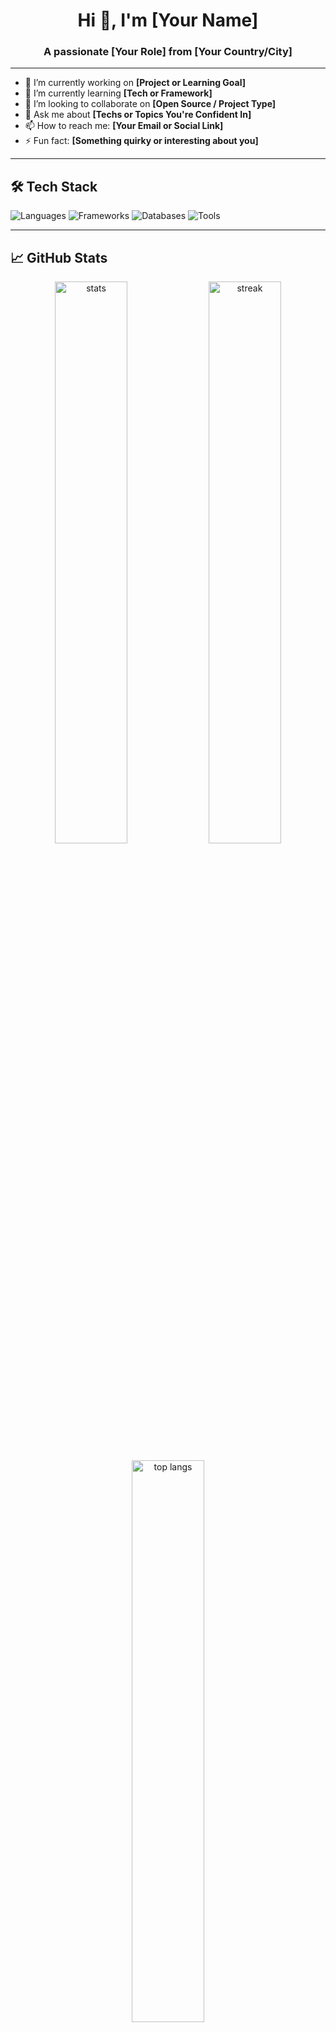 <!-- Replace everything in [brackets] with your own information -->

<h1 align="center">Hi 👋, I'm [Your Name]</h1>
<h3 align="center">A passionate [Your Role] from [Your Country/City]</h3>

---

- 🔭 I’m currently working on **[Project or Learning Goal]**
- 🌱 I’m currently learning **[Tech or Framework]**
- 👯 I’m looking to collaborate on **[Open Source / Project Type]**
- 💬 Ask me about **[Techs or Topics You're Confident In]**
- 📫 How to reach me: **[Your Email or Social Link]**
- ⚡ Fun fact: **[Something quirky or interesting about you]**

---

## 🛠️ Tech Stack

![Languages](https://img.shields.io/badge/Languages-JavaScript%20%7C%20Python%20%7C%20TypeScript-blue?style=flat-square)
![Frameworks](https://img.shields.io/badge/Frameworks-React%20%7C%20Node.js%20%7C%20Express-informational?style=flat-square)
![Databases](https://img.shields.io/badge/Databases-MySQL%20%7C%20MongoDB-success?style=flat-square)
![Tools](https://img.shields.io/badge/Tools-Git%20%7C%20Docker%20%7C%20Postman%20%7C%20Figma-lightgrey?style=flat-square)

---

## 📈 GitHub Stats

<p align="center">
  <img src="https://github-readme-stats.vercel.app/api?username=[your-username]&show_icons=true&theme=radical" alt="stats" width="48%" />
  <img src="https://github-readme-streak-stats.herokuapp.com/?user=[your-username]&theme=radical" alt="streak" width="48%" />
</p>

<p align="center">
  <img src="https://github-readme-stats.vercel.app/api/top-langs/?username=[your-username]&layout=compact&theme=radical" alt="top langs" width="48%" />
</p>

---

## 🔥 Featured Projects

### [📦 Project One Name](https://github.com/your-username/project-one)
A brief description of what this project does, its purpose, and what tech it uses.

### [⚙️ Project Two Name](https://github.com/your-username/project-two)
One-liner about the problem it solves or how it works.

### [🌐 Live Portfolio](https://yourwebsite.com)
Your personal portfolio or web presence (optional).

---

## 📫 Let's Connect

[![LinkedIn](https://img.shields.io/badge/-LinkedIn-blue?style=flat-square&logo=linkedin&logoColor=white&link=https://linkedin.com/in/yourprofile)](https://linkedin.com/in/yourprofile)
[![Email](https://img.shields.io/badge/-Email-black?style=flat-square&logo=gmail&logoColor=white)](mailto:your.email@example.com)
[![Portfolio](https://img.shields.io/badge/-Portfolio-red?style=flat-square&logo=web&logoColor=white)](https://yourportfolio.com)

---

<!-- Optionally add GitHub trophies -->

<p align="center">
  <img src="https://github-profile-trophy.vercel.app/?username=[your-username]&theme=radical" />
</p>
